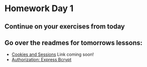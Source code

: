 # Homework Day 1

## Continue on your exercises from today

## Go over the readmes for tomorrows lessons:
- [Cookies and Sessions](https://github.com/sf-wdi-22-23/modules/blob/master/w04-relationships-and-auth/d02-dawn-Cookies-and-Sessions/README.md) Link coming soon!
- [Authorization:
Express Bcrypt
](https://github.com/sf-wdi-21/notes/blob/master/week-04/day-3-auth/readme.md)
